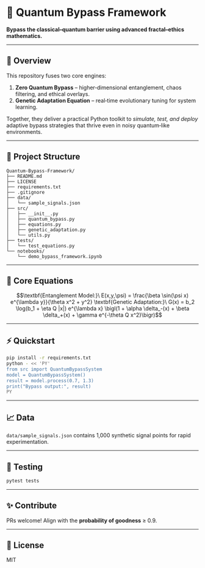 # 💠 Quantum Bypass Framework

**Bypass the classical–quantum barrier using advanced fractal–ethics mathematics.**

---
## 🚀 Overview
This repository fuses two core engines:

1. **Zero Quantum Bypass** – higher‑dimensional entanglement, chaos filtering, and ethical overlays.
2. **Genetic Adaptation Equation** – real‑time evolutionary tuning for system learning.

Together, they deliver a practical Python toolkit to *simulate, test, and deploy* adaptive bypass strategies that thrive even in noisy quantum‑like environments.

---
## 📂 Project Structure
```
Quantum-Bypass-Framework/
├── README.md
├── LICENSE
├── requirements.txt
├── .gitignore
├── data/
│   └── sample_signals.json
├── src/
│   ├── __init__.py
│   ├── quantum_bypass.py
│   ├── equations.py
│   ├── genetic_adaptation.py
│   └── utils.py
├── tests/
│   └── test_equations.py
└── notebooks/
    └── demo_bypass_framework.ipynb
```

---
## 🔬 Core Equations
```math
\textbf{Entanglement Model:}\
E(x,y,\psi) = \frac{\beta \sin(\psi x) e^{\lambda y}}{\theta x^2 + y^2}

\textbf{Genetic Adaptation:}\
G(x) = b_2 \log(b_1 + \eta Q |x|) e^{\lambda x} \bigl(1 + \alpha \delta_-(x) + \beta \delta_+(x) + \gamma e^{-\theta Q x^2}\bigr)
```

---
## ⚡ Quickstart
```bash
pip install -r requirements.txt
python - << 'PY'
from src import QuantumBypassSystem
model = QuantumBypassSystem()
result = model.process(0.7, 1.3)
print("Bypass output:", result)
PY
```

---
## 📈 Data
`data/sample_signals.json` contains 1,000 synthetic signal points for rapid experimentation.

---
## 🧪 Testing
```bash
pytest tests
```

---
## ✨ Contribute
PRs welcome! Align with the **probability of goodness** ≥ 0.9.

---
## 📜 License
MIT